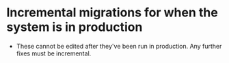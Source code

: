 # Incremental migrations for when the system is in production
- These cannot be edited after they've been run in production. Any further fixes must be incremental.
